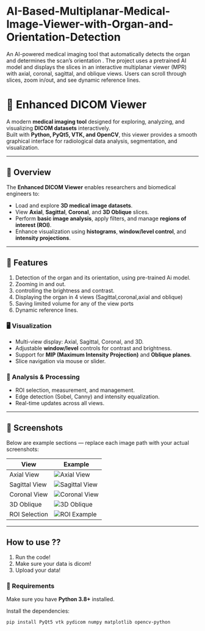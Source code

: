 # AI-Based-Multiplanar-Medical-Image-Viewer-with-Organ-and-Orientation-Detection
An AI-powered medical imaging tool that automatically detects the organ and determines the scan’s orientation . The project uses a pretrained AI model and displays the slices in an interactive multiplanar viewer (MPR) with axial, coronal, sagittal, and oblique views.  Users can scroll through slices, zoom in/out, and see dynamic reference lines.
# 🧠 Enhanced DICOM Viewer

A modern **medical imaging tool** designed for exploring, analyzing, and visualizing **DICOM datasets** interactively.  
Built with **Python, PyQt5, VTK, and OpenCV**, this viewer provides a smooth graphical interface for radiological data analysis, segmentation, and visualization.

---

## 🩻 Overview

The **Enhanced DICOM Viewer** enables researchers and biomedical engineers to:
- Load and explore **3D medical image datasets**.
- View **Axial**, **Sagittal**, **Coronal**, and **3D Oblique** slices.
- Perform **basic image analysis**, apply filters, and manage **regions of interest (ROI)**.
- Enhance visualization using **histograms**, **window/level control**, and **intensity projections**.

---

## 🧩 Features
1) Detection of the organ and its orientation, using pre-trained Ai model.
2) Zooming in and out.
3) controlling the brightness and contrast.
4) Displaying the organ in 4 views (Sagittal,coronal,axial and oblique)
5) Saving limited volume for any of the view ports
6) Dynamic reference lines.
    

### 🖥️ Visualization
- Multi-view display: Axial, Sagittal, Coronal, and 3D.
- Adjustable **window/level** controls for contrast and brightness.
- Support for **MIP (Maximum Intensity Projection)** and **Oblique planes**.
- Slice navigation via mouse or slider.

### 🧠 Analysis & Processing

- ROI selection, measurement, and management.  
- Edge detection (Sobel, Canny) and intensity equalization.  
- Real-time updates across all views.

---

## 📸 Screenshots

Below are example sections — replace each image path with your actual screenshots:

| View | Example |
|------|----------|
| Axial View | ![Axial View](assets/screenshots/axial.png) |
| Sagittal View | ![Sagittal View](assets/screenshots/sagittal.png) |
| Coronal View | ![Coronal View](assets/screenshots/coronal.png) |
| 3D Oblique | ![3D Oblique](assets/screenshots/3d_oblique.png) |
| ROI Selection | ![ROI Example](assets/screenshots/roi_example.png) |

---
## How to use ??
1) Run the code!
2) Make sure your data is dicom!
3) Upload your data!

### 🧰 Requirements
Make sure you have **Python 3.8+** installed.

Install the dependencies:
```bash
pip install PyQt5 vtk pydicom numpy matplotlib opencv-python
